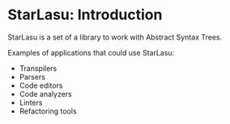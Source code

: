 # StarLasu: Introduction

StarLasu is a set of a library to work with Abstract Syntax Trees.

Examples of applications that could use StarLasu:
* Transpilers
* Parsers
* Code editors
* Code analyzers
* Linters
* Refactoring tools